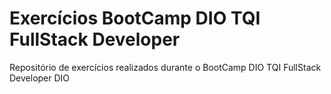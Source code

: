 # Exercícios BootCamp DIO TQI FullStack Developer
Repositório de exercícios realizados durante o BootCamp DIO TQI FullStack Developer DIO
